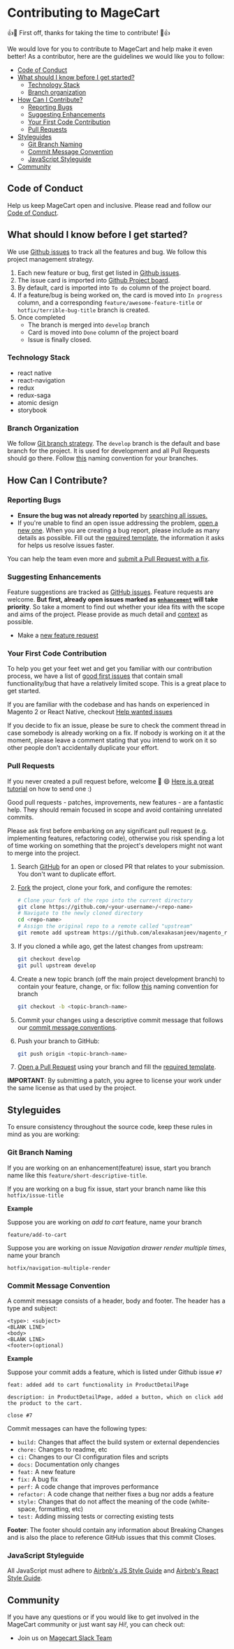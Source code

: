 # Contributing to MageCart

:+1::tada: First off, thanks for taking the time to contribute! :tada::+1:

We would love for you to contribute to MageCart and help make it even better! As a contributor, here are the guidelines we would like you to follow:

 - [Code of Conduct](#coc)
 - [What should I know before I get started?](#prerequisite)
    - [Technology Stack](#tech)
    - [Branch organization](#branch)
 - [How Can I Contribute?](#contribute)
   - [Reporting Bugs](#issue)
   - [Suggesting Enhancements](#feature)
   - [Your First Code Contribution](#first-contribution)
   - [Pull Requests](#pull-requests)
 - [Styleguides](#rules)
   - [Git Branch Naming](#branch-styleguide)
   - [Commit Message Convention](#commit)
   - [JavaScript Styleguide](#javascript-styleguide)
 - [Community](#community)

## <a name="coc"></a> Code of Conduct
Help us keep MageCart open and inclusive. Please read and follow our [Code of Conduct](CODE_OF_CONDUCT.md).

## <a name="prerequisite"></a> What should I know before I get started?

We use [Github issues](https://github.com/alexakasanjeev/magento_react_native/issues) to track all the features and bug. We follow this project management strategy.

1. Each new feature or bug, first get listed in [Github issues](https://github.com/alexakasanjeev/magento_react_native/issues).
2. The issue card is imported into [Github Project board](https://github.com/alexakasanjeev/magento_react_native/projects/1).
3. By default, card is imported into `To do` column of the project board.
4. If a feature/bug is being worked on, the card is moved into `In progress` column, and a corresponding `feature/awesome-feature-title` or `hotfix/terrible-bug-title` branch is created.
5. Once completed
   * The branch is merged into `develop` branch 
   * Card is moved into `Done` column of the project board
   * Issue is finally closed.

### <a name="tech"></a> Technology Stack

- react native
- react-navigation
- redux
- redux-saga
- atomic design
- storybook

### <a name="branch"></a> Branch Organization

We follow [Git branch strategy](https://www.youtube.com/watch?v=aJnFGMclhU8). The `develop` branch is the default and base branch for the project. It is used for development and all Pull Requests should go there. Follow [this](#branch-styleguide) naming convention for your branches.

## <a name="contribute"></a> How Can I Contribute?

### <a name="issue"></a> Reporting Bugs

- **Ensure the bug was not already reported** by [searching all issues.](https://github.com/alexakasanjeev/magento_react_native/issues)
- If you're unable to find an open issue addressing the problem, [open a new one](https://github.com/alexakasanjeev/magento_react_native/issues/new?labels=bug&template=bug_report.md&title=). When you are creating a bug report, please include as many details as possible. Fill out the [required template](.github/ISSUE_TEMPLATE/bug_report.md), the information it asks for helps us resolve issues faster.

You can help the team even more and [submit a Pull Request with a fix](#pull-requests).

### <a name="feature"></a> Suggesting Enhancements

Feature suggestions are tracked as [GitHub issues](https://github.com/alexakasanjeev/magento_react_native/issues). Feature requests are welcome. **But first, already open issues marked as [`enhancement`](https://github.com/alexakasanjeev/magento_react_native/issues?q=is%3Aopen+is%3Aissue+label%3Aenhancement) will take priority**. So take a moment to find out whether your idea fits with the scope and aims of the project. Please provide as much detail and [context](.github/ISSUE_TEMPLATE/feature_request.md) as possible.

- Make a [new feature request](https://github.com/alexakasanjeev/magento_react_native/issues/new?&labels=enhancement&template=feature_request.md&title=)

### <a name="first-contribution"></a> Your First Code Contribution

To help you get your feet wet and get you familiar with our contribution process, we have a list of [good first issues](https://github.com/alexakasanjeev/magento_react_native/issues?q=is%3Aopen+is%3Aissue+label%3A%22good+first+issue%22) that contain small functionality/bug that have a relatively limited scope. This is a great place to get started.

If you are familiar with the codebase and has hands on experienced in Magento 2 or React Native, checkout [Help wanted issues](https://github.com/alexakasanjeev/magento_react_native/issues?q=is%3Aopen+is%3Aissue+label%3A%22help+wanted%22)

If you decide to fix an issue, please be sure to check the comment thread in case somebody is already working on a fix. If nobody is working on it at the moment, please leave a comment stating that you intend to work on it so other people don’t accidentally duplicate your effort.

### <a name="pull-requests"></a> Pull Requests

If you never created a pull request before, welcome :tada: :smile: [Here is a great tutorial](https://egghead.io/series/how-to-contribute-to-an-open-source-project-on-github) on how to send one :)

Good pull requests - patches, improvements, new features - are a fantastic help. They should remain focused in scope and avoid containing unrelated commits.

Please ask first before embarking on any significant pull request (e.g. implementing features, refactoring code), otherwise you risk spending a lot of time working on something that the project's developers might not want to merge into the project.

1. Search [GitHub](https://github.com/alexakasanjeev/magento_react_native/pulls) for an open or closed PR that relates to your submission. You don't want to duplicate effort.

2. [Fork](http://help.github.com/fork-a-repo/) the project, clone your fork, and configure the remotes:

    ```bash
    # Clone your fork of the repo into the current directory
    git clone https://github.com/<your-username>/<repo-name>
    # Navigate to the newly cloned directory
    cd <repo-name>
    # Assign the original repo to a remote called "upstream"
    git remote add upstream https://github.com/alexakasanjeev/magento_react_native
    ```

3. If you cloned a while ago, get the latest changes from upstream:

    ```bash
    git checkout develop
    git pull upstream develop
    ```

4. Create a new topic branch (off the main project development branch) to contain your feature, change, or fix: follow [this](#branch-styleguide) naming convention for branch

    ```bash
    git checkout -b <topic-branch-name>
    ```

5. Commit your changes using a descriptive commit message that follows our [commit message conventions](#commit).

6. Push your branch to GitHub:

    ```bash
    git push origin <topic-branch-name>
    ```

7. [Open a Pull Request](https://help.github.com/articles/using-pull-requests/) using your branch and fill the [required template](.github/pull_request_template.md).

**IMPORTANT**: By submitting a patch, you agree to license your work under the same license as that used by the project.


## <a name="rules"></a> Styleguides

To ensure consistency throughout the source code, keep these rules in mind as you are working:

### <a name="branch-styleguide"></a> Git Branch Naming

If you are working on an enhancement(feature) issue, start you branch name like this `feature/short-descriptive-title`.

If you are working on a bug fix issue, start your branch name like this `hotfix/issue-title`

**Example**

Suppose you are working on *add to cart* feature, name your branch

```
feature/add-to-cart
```

Suppose you are working on issue *Navigation drawer render multiple times*, name your branch

```
hotfix/navigation-multiple-render
```

### <a name="commit"></a> Commit Message Convention

A commit message consists of a header, body and footer. The header has a type and subject:

```
<type>: <subject>
<BLANK LINE>
<body>
<BLANK LINE>
<footer>(optional)
```

**Example**

Suppose your commit adds a feature, which is listed under Github issue `#7`

```
feat: added add to cart functionality in ProductDetailPage

description: in ProductDetailPage, added a button, which on click add the product to the cart.

close #7
```

Commit messages can have the following types:

- `build:` Changes that affect the build system or external dependencies
- `chore:` Changes to readme, etc
- `ci:` Changes to our CI configuration files and scripts
- `docs:` Documentation only changes
- `feat:` A new feature
- `fix:` A bug fix
- `perf:` A code change that improves performance
- `refactor:` A code change that neither fixes a bug nor adds a feature
- `style:` Changes that do not affect the meaning of the code (white-space, formatting, etc)
- `test:` Adding missing tests or correcting existing tests

**Footer**: The footer should contain any information about Breaking Changes and is also the place to reference GitHub issues that this commit Closes.

### <a name="javascript-styleguide"></a> JavaScript Styleguide

All JavaScript must adhere to [Airbnb's JS Style Guide](https://github.com/airbnb/javascript) and [Airbnb's React Style Guide](https://github.com/airbnb/javascript/tree/master/react).

## <a name="community"></a> Community

If you have any questions or if you would like to get involved in the MageCart community or just want say *Hi!*, you can check out:
 
 - Join us on [Magecart Slack Team](https://join.slack.com/t/magecart/shared_invite/enQtNjU5MTc5ODM4NjE0LTBjZThjMjg3Zjk0MzJlNGE1MDRkMDBlYThjNzA3NzRlMTViMGVhYzY1ZGUyOTIzZWQ1ZjAyMzk1OTIzZTFlMTM)
